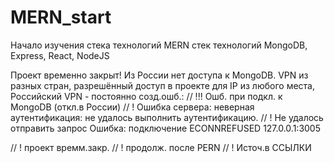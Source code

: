 # MERN_start

Начало изучения стека технологий MERN
стек технологий MongoDB, Express, React, NodeJS

Проект временно закрыт!
Из России нет доступа к MongoDB.
VPN из разных стран, разрешённый доступ в проекте для IP из любого места, Российский VPN - постоянно созд.ошб.:
// !!! Ошб. при подкл. к MongoDB (откл.в России)
// ! Ошибка сервера: неверная аутентификация: не удалось выполнить аутентификацию.
// ! Не удалось отправить запрос Ошибка: подключение ECONNREFUSED 127.0.0.1:3005

// ! проект времм.закр.
// ! продолж. после PERN
// ! Источ.в ССЫЛКИ
